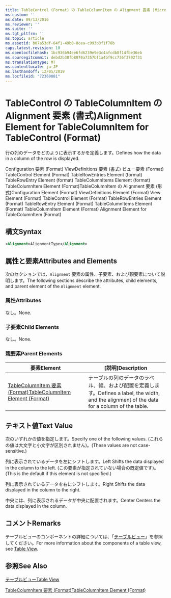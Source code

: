 ```yaml
---
title: TableControl (Format) の TableColumnItem の Alignment 要素 |Microsoft Docs
ms.custom: ''
ms.date: 09/13/2016
ms.reviewer: ''
ms.suite: ''
ms.tgt_pltfrm: ''
ms.topic: article
ms.assetid: b07a53df-64f1-49b0-8cea-c993b3f1f76b
caps.latest.revision: 10
ms.openlocfilehash: 1bc936b94ee6fd6239e9e3c4afcdb8f14fbe36eb
ms.sourcegitcommit: debd2b38fb8070a7357bf1a4bf9cc736f3702f31
ms.translationtype: MT
ms.contentlocale: ja-JP
ms.lasthandoff: 12/05/2019
ms.locfileid: "72369081"
---
```

# <a name="alignment-element-for-tablecolumnitem-for-tablecontrol-format"></a><span data-ttu-id="7641d-102">TableControl の TableColumnItem の Alignment 要素 (書式)</span><span class="sxs-lookup"><span data-stu-id="7641d-102">Alignment Element for TableColumnItem for TableControl (Format)</span></span>

<span data-ttu-id="7641d-103">行の列のデータをどのように表示するかを定義します。</span><span class="sxs-lookup"><span data-stu-id="7641d-103">Defines how the data in a column of the row is displayed.</span></span>

<span data-ttu-id="7641d-104">Configuration 要素 (Format) ViewDefinitions 要素 (書式) ビュー要素 (Format) TableControl Element (Format) TableRowEntries Element (format) TableRowEntry Element (format) TableColumnItems Element (format) TableColumnItem Element (Format)TableColumnItem の Alignment 要素 (形式)</span><span class="sxs-lookup"><span data-stu-id="7641d-104">Configuration Element (Format) ViewDefinitions Element (Format) View Element (Format) TableControl Element (Format) TableRowEntries Element (Format) TableRowEntry Element (Format) TableColumnItems Element (Format) TableColumnItem Element (Format) Alignment Element for TableColumnItem (Format)</span></span>

## <a name="syntax"></a><span data-ttu-id="7641d-105">構文</span><span class="sxs-lookup"><span data-stu-id="7641d-105">Syntax</span></span>

```xml
<Alignment>AlignmentType</Alignment>
```

## <a name="attributes-and-elements"></a><span data-ttu-id="7641d-106">属性と要素</span><span class="sxs-lookup"><span data-stu-id="7641d-106">Attributes and Elements</span></span>

<span data-ttu-id="7641d-107">次のセクションでは、`Alignment` 要素の属性、子要素、および親要素について説明します。</span><span class="sxs-lookup"><span data-stu-id="7641d-107">The following sections describe the attributes, child elements, and parent element of the `Alignment` element.</span></span>

### <a name="attributes"></a><span data-ttu-id="7641d-108">属性</span><span class="sxs-lookup"><span data-stu-id="7641d-108">Attributes</span></span>

<span data-ttu-id="7641d-109">なし。</span><span class="sxs-lookup"><span data-stu-id="7641d-109">None.</span></span>

### <a name="child-elements"></a><span data-ttu-id="7641d-110">子要素</span><span class="sxs-lookup"><span data-stu-id="7641d-110">Child Elements</span></span>

<span data-ttu-id="7641d-111">なし。</span><span class="sxs-lookup"><span data-stu-id="7641d-111">None.</span></span>

### <a name="parent-elements"></a><span data-ttu-id="7641d-112">親要素</span><span class="sxs-lookup"><span data-stu-id="7641d-112">Parent Elements</span></span>

|<span data-ttu-id="7641d-113">要素</span><span class="sxs-lookup"><span data-stu-id="7641d-113">Element</span></span>|<span data-ttu-id="7641d-114">[説明]</span><span class="sxs-lookup"><span data-stu-id="7641d-114">Description</span></span>|
|-------------|-----------------|
|[<span data-ttu-id="7641d-115">TableColumnItem 要素 (Format)</span><span class="sxs-lookup"><span data-stu-id="7641d-115">TableColumnItem Element (Format)</span></span>](./tablecolumnitem-element-for-tablecolumnitems-for-tablecontrol-format.md)|<span data-ttu-id="7641d-116">テーブルの列のデータのラベル、幅、および配置を定義します。</span><span class="sxs-lookup"><span data-stu-id="7641d-116">Defines a label, the width, and the alignment of the data for a column of the table.</span></span>|

## <a name="text-value"></a><span data-ttu-id="7641d-117">テキスト値</span><span class="sxs-lookup"><span data-stu-id="7641d-117">Text Value</span></span>

<span data-ttu-id="7641d-118">次のいずれかの値を指定します。</span><span class="sxs-lookup"><span data-stu-id="7641d-118">Specify one of the following values.</span></span> <span data-ttu-id="7641d-119">(これらの値は大文字と小文字が区別されません)。</span><span class="sxs-lookup"><span data-stu-id="7641d-119">(These values are not case-sensitive.)</span></span>

<span data-ttu-id="7641d-120">列に表示されているデータを左にシフトします。</span><span class="sxs-lookup"><span data-stu-id="7641d-120">Left Shifts the data displayed in the column to the left.</span></span> <span data-ttu-id="7641d-121">(この要素が指定されていない場合の既定値です)。</span><span class="sxs-lookup"><span data-stu-id="7641d-121">(This is the default if this element is not specified.)</span></span>

<span data-ttu-id="7641d-122">列に表示されているデータを右にシフトします。</span><span class="sxs-lookup"><span data-stu-id="7641d-122">Right Shifts the data displayed in the column to the right.</span></span>

<span data-ttu-id="7641d-123">中央には、列に表示されるデータが中央に配置されます。</span><span class="sxs-lookup"><span data-stu-id="7641d-123">Center Centers the data displayed in the column.</span></span>

## <a name="remarks"></a><span data-ttu-id="7641d-124">コメント</span><span class="sxs-lookup"><span data-stu-id="7641d-124">Remarks</span></span>

<span data-ttu-id="7641d-125">テーブルビューのコンポーネントの詳細については、「[テーブルビュー](./creating-a-table-view.md)」を参照してください。</span><span class="sxs-lookup"><span data-stu-id="7641d-125">For more information about the components of a table view, see [Table View](./creating-a-table-view.md).</span></span>

## <a name="see-also"></a><span data-ttu-id="7641d-126">参照</span><span class="sxs-lookup"><span data-stu-id="7641d-126">See Also</span></span>

[<span data-ttu-id="7641d-127">テーブルビュー</span><span class="sxs-lookup"><span data-stu-id="7641d-127">Table View</span></span>](./creating-a-table-view.md)

[<span data-ttu-id="7641d-128">TableColumnItem 要素 (Format)</span><span class="sxs-lookup"><span data-stu-id="7641d-128">TableColumnItem Element (Format)</span></span>](./tablecolumnitem-element-for-tablecolumnitems-for-tablecontrol-format.md)
